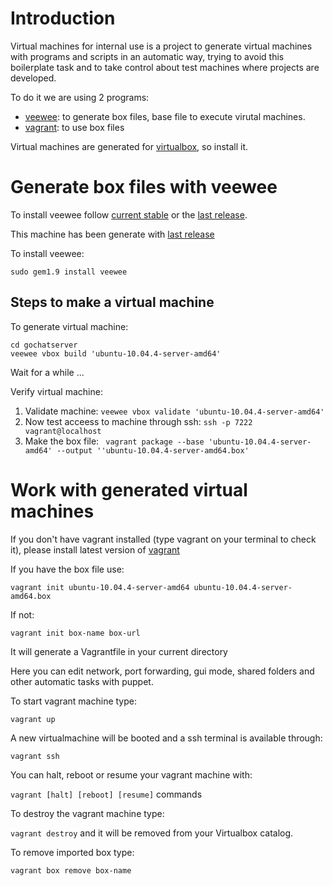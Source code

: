# Introduction

Virtual machines for internal use is a project to generate virtual machines with programs
and scripts in an automatic way, trying to avoid this boilerplate task and to take control
about test machines where projects are developed.

To do it we are using 2 programs:

* [veewee](https://github.com/jedi4ever/veewee): to generate box files, base file to execute virutal machines.
* [vagrant](http://vagrantup.com/): to use box files

Virtual machines are generated for [virtualbox](https://www.virtualbox.org/), so install it.

# Generate box files with veewee

To install veewee follow [current stable](https://github.com/jedi4ever/veewee/tree/v0.2.2)
or the [last release](https://github.com/jedi4ever/veewee/blob/master/doc/installation.md).

This machine has been generate with [last release](https://github.com/jedi4ever/veewee/blob/master/doc/installation.md)

To install veewee:

```sudo gem1.9 install veewee```

## Steps to make a virtual machine

To generate virtual machine:

```
cd gochatserver
veewee vbox build 'ubuntu-10.04.4-server-amd64'
```

Wait for a while ...

Verify virtual machine:

1. Validate machine: ```veewee vbox validate 'ubuntu-10.04.4-server-amd64'```
2. Now test acceess to machine through ssh: ```ssh -p 7222 vagrant@localhost```
3. Make the box file: ``` vagrant package --base 'ubuntu-10.04.4-server-amd64' --output ''ubuntu-10.04.4-server-amd64.box'```

# Work with generated virtual machines

If you don't have vagrant installed (type vagrant on your terminal to check it),
please install latest version of [vagrant](http://downloads.vagrantup.com/)

If you have the box file use:

```vagrant init ubuntu-10.04.4-server-amd64 ubuntu-10.04.4-server-amd64.box```

If not:

```vagrant init box-name box-url```


It will generate a Vagrantfile in your current directory

Here you can edit network, port forwarding, gui mode, shared folders and other automatic tasks with puppet.

To start vagrant machine type:

```vagrant up```

A new virtualmachine will be booted and a ssh terminal is available through:

```vagrant ssh```

You can halt, reboot or resume your vagrant machine with:

```vagrant [halt] [reboot] [resume]``` commands

To destroy the vagrant machine type:

```vagrant destroy``` and it will be removed from your Virtualbox catalog.

To remove imported box type:

```vagrant box remove box-name```














